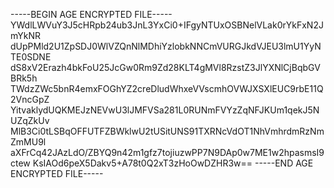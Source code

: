 -----BEGIN AGE ENCRYPTED FILE-----
YWdlLWVuY3J5cHRpb24ub3JnL3YxCi0+IFgyNTUxOSBNelVLak0rYkFxN2JmYkNR
dUpPMld2U1ZpSDJ0WlVZQnNlMDhiYzlobkNNCmVURGJkdVJEU3lmU1YyNTE0SDNE
dS8xV2Erazh4bkFoU25JcGw0Rm9Zd28KLT4gMVl8RzstZ3JlYXNlCjBqbGVBRk5h
TWdzZWc5bnR4emxFOGhYZ2creDludWhxeVVscmhOVWJXSXlEUC9rbE11Q2VncGpZ
YitvaklydUQKMEJzNEVwU3lJMFVSa281L0RUNmFVYzZqNFJKUm1qekJ5NUZqZkUv
MlB3Ci0tLSBqOFFUTFZBWklwU2tUSitUNS91TXRNcVdOT1NhVmhrdmRzNmZmMU9l
aXFrCq42JAzLdO/ZBYQ9n42m1gfz7tojiuzwPP7N9DAp0w7ME1w2hpasmsI9ctew
KsIAOd6peX5Dakv5+A78t0Q2xT3zHoOwDZHR3w==
-----END AGE ENCRYPTED FILE-----
